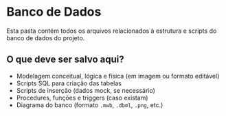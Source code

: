 # Banco de Dados

Esta pasta contém todos os arquivos relacionados à estrutura e scripts do banco de dados do projeto.

## O que deve ser salvo aqui?
- Modelagem conceitual, lógica e física (em imagem ou formato editável)
- Scripts SQL para criação das tabelas
- Scripts de inserção (dados mock, se necessário)
- Procedures, funções e triggers (caso existam)
- Diagrama do banco (formato `.mwb`, `.dbml`, `.png`, etc.)